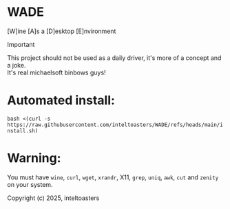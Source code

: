 # WADE  
[W]ine [A]s a [D]esktop [E]nvironment  

> [!IMPORTANT]
> This project should not be used as a daily driver, it's more of a concept and a joke.  
> It's real michaelsoft binbows guys!

# Automated install:  
`bash <(curl -s https://raw.githubusercontent.com/inteltoasters/WADE/refs/heads/main/install.sh)`  
# Warning:  
You must have `wine`, `curl`, `wget`, `xrandr`, X11, `grep`, `uniq`, `awk`, `cut` and `zenity` on your system.  

Copyright (c) 2025, inteltoasters

